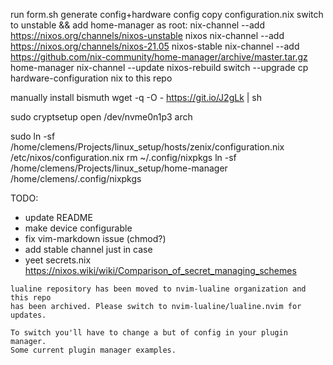run form.sh
generate config+hardware config
copy configuration.nix
switch to unstable && add home-manager
as root:
  nix-channel --add https://nixos.org/channels/nixos-unstable nixos
  nix-channel --add https://nixos.org/channels/nixos-21.05 nixos-stable
  nix-channel --add https://github.com/nix-community/home-manager/archive/master.tar.gz home-manager
  nix-channel --update
  nixos-rebuild switch --upgrade
cp hardware-configuration nix to this repo

manually install bismuth
wget -q -O - https://git.io/J2gLk | sh

sudo cryptsetup open /dev/nvme0n1p3 arch

sudo ln -sf /home/clemens/Projects/linux_setup/hosts/zenix/configuration.nix /etc/nixos/configuration.nix
rm ~/.config/nixpkgs
ln -sf /home/clemens/Projects/linux_setup/home-manager /home/clemens/.config/nixpkgs

TODO:
- update README
- make device configurable
- fix vim-markdown issue (chmod?)
- add stable channel just in case
- yeet secrets.nix https://nixos.wiki/wiki/Comparison_of_secret_managing_schemes

```
lualine repository has been moved to nvim-lualine organization and this repo
has been archived. Please switch to nvim-lualine/lualine.nvim for updates.

To switch you'll have to change a but of config in your plugin manager.
Some current plugin manager examples.
```
